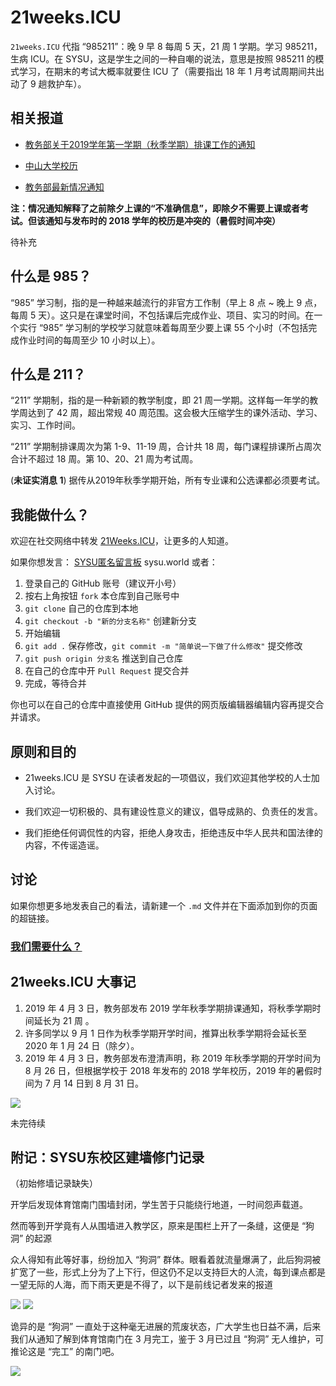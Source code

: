 # 21weeks.ICU

`21weeks.ICU` 代指 “985211”：晚 9 早 8 每周 5 天，21 周 1 学期。学习 985211，生病 ICU。在 SYSU，这是学生之间的一种自嘲的说法，意思是按照 985211 的模式学习，在期末的考试大概率就要住 ICU 了（需要指出 18 年 1 月考试周期间共出动了 9 趟救护车）。

## 相关报道

- [教务部关于2019学年第一学期（秋季学期）排课工作的通知](http://jwb.sysu.edu.cn/content/47019?from=timeline&isappinstalled=0)  

- [中山大学校历](http://jwb.sysu.edu.cn/calendar)  
  
- [教务部最新情况通知](http://jwb.sysu.edu.cn/content/47020)  

**注：情况通知解释了之前除夕上课的“不准确信息”，即除夕不需要上课或者考试。但该通知与发布时的 2018 学年的校历是冲突的（暑假时间冲突）**  

待补充

## 什么是 985？

“985” 学习制，指的是一种越来越流行的非官方工作制（早上 8 点 ~ 晚上 9 点，每周 5 天）。这只是在课堂时间，不包括课后完成作业、项目、实习的时间。在一个实行 “985” 学习制的学校学习就意味着每周至少要上课 55 个小时（不包括完成作业时间的每周至少 10 小时以上）。

## 什么是 211？

“211” 学期制，指的是一种新颖的教学制度，即 21 周一学期。这样每一年学的教学周达到了 42 周，超出常规 40 周范围。这会极大压缩学生的课外活动、学习、实习、工作时间。  

“211” 学期制排课周次为第 1-9、11-19 周，合计共 18 周，每门课程排课所占周次合计不超过 18 周。第 10、20、21 周为考试周。  

(**未证实消息 1**) 据传从2019年秋季学期开始，所有专业课和公选课都必须要考试。  

## 我能做什么？

欢迎在社交网络中转发 [21Weeks.ICU](https://21weeks.icu)，让更多的人知道。

如果你想发言：
[SYSU匿名留言板](sysu.world) sysu.world
或者：
1. 登录自己的 GitHub 账号（建议开小号）
2. 按右上角按钮 `fork` 本仓库到自己账号中
3. `git clone` 自己的仓库到本地
4. `git checkout -b "新的分支名称"` 创建新分支
5. 开始编辑
6. `git add .` 保存修改，`git commit -m "简单说一下做了什么修改"` 提交修改
7. `git push origin 分支名` 推送到自己仓库
8. 在自己的仓库中开 `Pull Request` 提交合并
9. 完成，等待合并

你也可以在自己的仓库中直接使用 GitHub 提供的网页版编辑器编辑内容再提交合并请求。

## 原则和目的

- 21weeks.ICU 是 SYSU 在读者发起的一项倡议，我们欢迎其他学校的人士加入讨论。

- 我们欢迎一切积极的、具有建设性意义的建议，倡导成熟的、负责任的发言。

- 我们拒绝任何调侃性的内容，拒绝人身攻击，拒绝违反中华人民共和国法律的内容，不传谣造谣。

## 讨论

如果你想更多地发表自己的看法，请新建一个 `.md` 文件并在下面添加到你的页面的超链接。

### [我们需要什么？](/Iwant)

## 21weeks.ICU 大事记

1. 2019 年 4 月 3 日，教务部发布 2019 学年秋季学期排课通知，将秋季学期时间延长为 21 周 。
2. 许多同学以 9 月 1 日作为秋季学期开学时间，推算出秋季学期将会延长至 2020 年 1 月 24 日（除夕）。
3. 2019 年 4 月 3 日，教务部发布澄清声明，称 2019 年秋季学期的开学时间为 8 月 26 日，但根据学校于 2018 年发布的 2018 学年校历，2019 年的暑假时间为 7 月 14 日到 8 月 31 日。  

![](calendar.jpg)

未完待续  

## 附记：SYSU东校区建墙修门记录  

（初始修墙记录缺失）

开学后发现体育馆南门围墙封闭，学生苦于只能绕行地道，一时间怨声载道。

然而等到开学竟有人从围墙进入教学区，原来是围栏上开了一条缝，这便是 “狗洞” 的起源

众人得知有此等好事，纷纷加入 “狗洞” 群体。眼看着就流量爆满了，此后狗洞被扩宽了一些，形式上分为了上下行，但这仍不足以支持巨大的人流，每到课点都是一望无际的人海，而下雨天更是不得了，以下是前线记者发来的报道

![](hole1.jpg)
![](hole2.jpg)

诡异的是 “狗洞” 一直处于这种毫无进展的荒废状态，广大学生也日益不满，后来我们从通知了解到体育馆南门在 3 月完工，鉴于 3 月已过且 “狗洞” 无人维护，可推论这是 “完工” 的南门吧。

![](complete.jpg)
